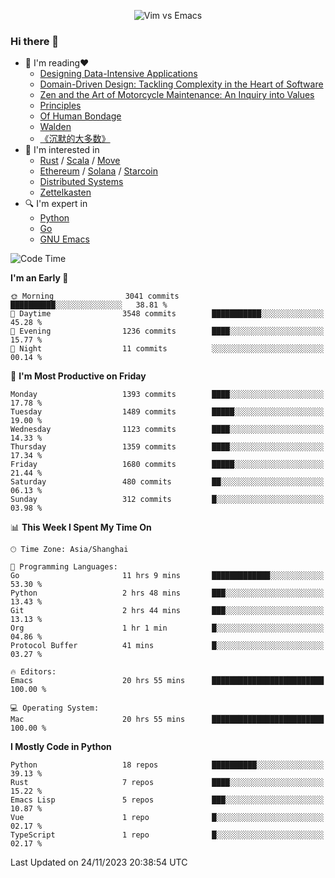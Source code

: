 <p align="center">
    <img src="https://gist.githubusercontent.com/coldnight/e696baffb094e71c96cb302118878eae/raw/40ea5053a6f66cc65f90f437e4173497da225958/banner.gif" alt="Vim vs Emacs" />
</p>

### Hi there 👋

- 📖 I'm reading❤️
    + [Designing Data-Intensive Applications](https://www.oreilly.com/library/view/designing-data-intensive-applications/9781491903063/)
    + [Domain-Driven Design: Tackling Complexity in the Heart of Software](https://www.dddcommunity.org/book/evans_2003/)
    + [Zen and the Art of Motorcycle Maintenance: An Inquiry into Values](https://en.wikipedia.org/wiki/Zen_and_the_Art_of_Motorcycle_Maintenance)
    + [Principles](https://www.principles.com/)
    + [Of Human Bondage](https://en.wikipedia.org/wiki/Of_Human_Bondage)
    + [Walden](https://en.wikipedia.org/wiki/Walden)
    + [《沉默的大多数》](https://en.wikipedia.org/wiki/Silent_majority)
- 🌱 I'm interested in
    + [Rust](https://www.rust-lang.org/) / [Scala](https://www.scala-lang.org/) / [Move](https://github.com/move-language/move/)
    + [Ethereum](https://ethereum.org/en/) / [Solana](https://solana.com/) / [Starcoin](https://github.com/starcoinorg/starcoin)
	+ [Distributed Systems](https://www.linuxzen.com/notes/topics/20200320174417_%E5%88%86%E5%B8%83%E5%BC%8F/)
	+ [Zettelkasten](https://www.linuxzen.com/notes/notes/20220120080920-slip_box/)
- 🔍 I'm expert in
    + [Python](https://www.python.org/)
    + [Go](https://go.dev/)
    + [GNU Emacs](https://www.gnu.org/software/emacs/)

<!--START_SECTION:waka-->
![Code Time](http://img.shields.io/badge/Code%20Time-2%2C490%20hrs%2056%20mins-blue)

**I'm an Early 🐤** 

```text
🌞 Morning                3041 commits        ██████████░░░░░░░░░░░░░░░   38.81 % 
🌆 Daytime                3548 commits        ███████████░░░░░░░░░░░░░░   45.28 % 
🌃 Evening                1236 commits        ████░░░░░░░░░░░░░░░░░░░░░   15.77 % 
🌙 Night                  11 commits          ░░░░░░░░░░░░░░░░░░░░░░░░░   00.14 % 
```
📅 **I'm Most Productive on Friday** 

```text
Monday                   1393 commits        ████░░░░░░░░░░░░░░░░░░░░░   17.78 % 
Tuesday                  1489 commits        █████░░░░░░░░░░░░░░░░░░░░   19.00 % 
Wednesday                1123 commits        ████░░░░░░░░░░░░░░░░░░░░░   14.33 % 
Thursday                 1359 commits        ████░░░░░░░░░░░░░░░░░░░░░   17.34 % 
Friday                   1680 commits        █████░░░░░░░░░░░░░░░░░░░░   21.44 % 
Saturday                 480 commits         ██░░░░░░░░░░░░░░░░░░░░░░░   06.13 % 
Sunday                   312 commits         █░░░░░░░░░░░░░░░░░░░░░░░░   03.98 % 
```


📊 **This Week I Spent My Time On** 

```text
🕑︎ Time Zone: Asia/Shanghai

💬 Programming Languages: 
Go                       11 hrs 9 mins       █████████████░░░░░░░░░░░░   53.30 % 
Python                   2 hrs 48 mins       ███░░░░░░░░░░░░░░░░░░░░░░   13.43 % 
Git                      2 hrs 44 mins       ███░░░░░░░░░░░░░░░░░░░░░░   13.13 % 
Org                      1 hr 1 min          █░░░░░░░░░░░░░░░░░░░░░░░░   04.86 % 
Protocol Buffer          41 mins             █░░░░░░░░░░░░░░░░░░░░░░░░   03.27 % 

🔥 Editors: 
Emacs                    20 hrs 55 mins      █████████████████████████   100.00 % 

💻 Operating System: 
Mac                      20 hrs 55 mins      █████████████████████████   100.00 % 
```

**I Mostly Code in Python** 

```text
Python                   18 repos            ██████████░░░░░░░░░░░░░░░   39.13 % 
Rust                     7 repos             ████░░░░░░░░░░░░░░░░░░░░░   15.22 % 
Emacs Lisp               5 repos             ███░░░░░░░░░░░░░░░░░░░░░░   10.87 % 
Vue                      1 repo              █░░░░░░░░░░░░░░░░░░░░░░░░   02.17 % 
TypeScript               1 repo              █░░░░░░░░░░░░░░░░░░░░░░░░   02.17 % 
```




 Last Updated on 24/11/2023 20:38:54 UTC
<!--END_SECTION:waka-->
